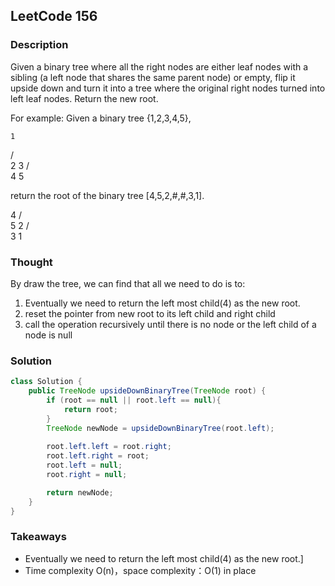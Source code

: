 ## LeetCode 156

### Description
Given a binary tree where all the right nodes are either leaf nodes with a sibling (a left node that shares the same parent node) or empty, flip it upside down and turn it into a tree where the original right nodes turned into left leaf nodes. Return the new root.

For example:
Given a binary tree {1,2,3,4,5},

    1
   / \
  2   3
 / \
4   5


return the root of the binary tree [4,5,2,#,#,3,1].

   4
  / \
 5   2
    / \
   3   1  

### Thought
By draw the tree, we can find that all we need to do is to:
1. Eventually we need to return the left most child(4) as the new root.
2. reset the pointer from new root to its left child and right child
3. call the operation recursively until there is no node or the left child of a node is null

### Solution
```java
class Solution {
    public TreeNode upsideDownBinaryTree(TreeNode root) {
        if (root == null || root.left == null){
            return root;
        }
        TreeNode newNode = upsideDownBinaryTree(root.left);
        
        root.left.left = root.right;
        root.left.right = root;
        root.left = null;
        root.right = null;

        return newNode;
    }
}
```

### Takeaways
* Eventually we need to return the left most child(4) as the new root.]
* Time complexity O(n)，space complexity：O(1) in place
